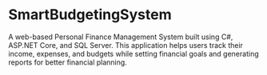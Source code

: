 # SmartBudgetingSystem
A web-based Personal Finance Management System built using C#, ASP.NET Core, and SQL Server. This application helps users track their income, expenses, and budgets while setting financial goals and generating reports for better financial planning.
